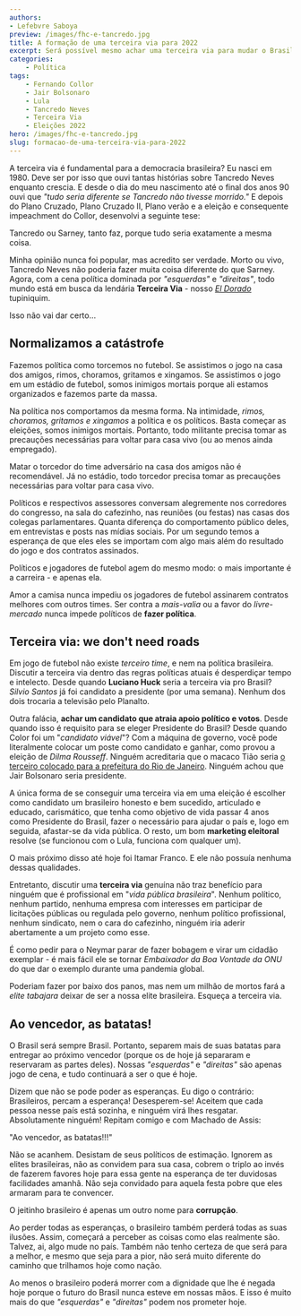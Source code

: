 ```yaml
---
authors:
- Lefebvre Saboya
preview: /images/fhc-e-tancredo.jpg
title: A formação de uma terceira via para 2022
excerpt: Será possível mesmo achar uma terceira via para mudar o Brasil para a melhor?
categories:
    - Política
tags:
    - Fernando Collor
    - Jair Bolsonaro
    - Lula
    - Tancredo Neves
    - Terceira Via
    - Eleições 2022
hero: /images/fhc-e-tancredo.jpg
slug: formacao-de-uma-terceira-via-para-2022
---
```


A terceira via é fundamental para a democracia brasileira? Eu nasci em 1980. Deve ser por isso que ouvi tantas histórias sobre Tancredo Neves enquanto crescia. E desde o dia do meu nascimento até o final dos anos 90 ouvi que *"tudo seria diferente se Tancredo não tivesse morrido."* E depois do Plano Cruzado, Plano Cruzado II, Plano verão e a eleição e consequente impeachment do Collor, desenvolvi a seguinte tese:

Tancredo ou Sarney, tanto faz, porque tudo seria exatamente a mesma coisa.

Minha opinião nunca foi popular, mas acredito ser verdade. Morto ou vivo, Tancredo Neves não poderia fazer muita coisa diferente do que Sarney. Agora, com a cena política dominada por *"esquerdas"* e *"direitas"*, todo mundo está em busca da lendária **Terceira Via** - nosso *[El Dorado](https://pt.wikipedia.org/wiki/Eldorado)* tupiniquim.

Isso não vai dar certo...

## Normalizamos a catástrofe

Fazemos política como torcemos no futebol. Se assistimos o jogo na casa dos amigos, rimos, choramos, gritamos e xingamos. Se assistimos o jogo em um estádio de futebol, somos inimigos mortais porque ali estamos organizados e fazemos parte da massa. 

Na política nos comportamos da mesma forma. Na intimidade, *rimos, choramos, gritamos e xingamos* a política e os políticos. Basta começar as eleições, somos inimigos mortais. Portanto, todo militante precisa tomar as precauções necessárias para voltar para casa vivo (ou ao menos ainda empregado).

Matar o torcedor do time adversário na casa dos amigos não é recomendável. Já no estádio, todo torcedor precisa tomar as precauções necessárias para voltar para casa vivo.

Políticos e respectivos assessores conversam alegremente nos corredores do congresso, na sala do cafezinho, nas reuniões (ou festas) nas casas dos colegas parlamentares. Quanta diferença do comportamento público deles, em entrevistas e posts nas mídias sociais. Por um segundo temos a esperança de que eles eles se importam com algo mais além do resultado do jogo e dos contratos assinados. 

Políticos e jogadores de futebol agem do mesmo modo: o mais importante é a carreira - e apenas ela.

Amor a camisa nunca impediu os jogadores de futebol assinarem contratos melhores com outros times. Ser contra a *mais-valia* ou a favor do *livre-mercado* nunca impede políticos de **fazer política**. 

## Terceira via: we don't need roads

Em jogo de futebol não existe *terceiro time*, e nem na política brasileira. Discutir a terceira via dentro das regras políticas atuais é desperdiçar tempo e intelecto. Desde quando **Luciano Huck** seria a terceira via pro Brasil? *Silvio Santos* já foi candidato a presidente (por uma semana). Nenhum dos dois trocaria a televisão pelo Planalto. 

Outra falácia, **achar um candidato que atraia apoio político e votos**. Desde quando isso é requisito para se eleger Presidente do Brasil? Desde quando Color foi um "*candidato viável*"? Com a máquina de governo, você pode literalmente colocar um poste como candidato e ganhar, como provou a eleição de *Dilma Rousseff*. Ninguém acreditaria que o macaco Tião seria [o terceiro colocado para a prefeitura do Rio de Janeiro](https://www.youtube.com/watch?v=88wxPsAkSrw). Ninguém achou que Jair Bolsonaro seria presidente.

A única forma de se conseguir uma terceira via em uma eleição é escolher como candidato um brasileiro honesto e bem sucedido, articulado e educado, carismático, que tenha como objetivo de vida passar 4 anos como Presidente do Brasil, fazer o necessário para ajudar o país e, logo em seguida, afastar-se da vida pública. O resto, um bom **marketing eleitoral** resolve (se funcionou com o Lula, funciona com qualquer um).

O mais próximo disso até hoje foi Itamar Franco. E ele não possuía nenhuma dessas qualidades.

Entretanto, discutir uma **terceira via** genuína não traz benefício para ninguém que é profissional em "*vida pública brasileira*". Nenhum político, nenhum partido, nenhuma empresa com interesses em participar de licitações públicas ou regulada pelo governo, nenhum político profissional, nenhum sindicato, nem o cara do cafezinho, ninguém iria aderir abertamente a um projeto como esse. 

É como pedir para o Neymar parar de fazer bobagem e virar um cidadão exemplar - é mais fácil ele se tornar *Embaixador da Boa Vontade da ONU* do que dar o exemplo durante uma pandemia global.

Poderiam fazer por baixo dos panos, mas nem um milhão de mortos fará a *elite tabajara* deixar de ser a nossa elite brasileira. Esqueça a terceira via.

## Ao vencedor, as batatas!

O Brasil será sempre Brasil. Portanto, separem mais de suas batatas para entregar ao próximo vencedor (porque os de hoje já separaram e reservaram as partes deles). Nossas *"esquerdas"* e *"direitas"* são apenas jogo de cena, e tudo continuará a ser o que é hoje. 

Dizem que não se pode poder as esperanças. Eu digo o contrário: Brasileiros, percam a esperança! Desesperem-se! Aceitem que cada pessoa nesse país está sozinha, e ninguém virá lhes resgatar. Absolutamente ninguém! Repitam comigo e com Machado de Assis:

"Ao vencedor, as batatas!!!"

Não se acanhem. Desistam de seus políticos de estimação. Ignorem as elites brasileiras, não as convidem para sua casa, cobrem o triplo ao invés de fazerem favores hoje para essa gente na esperança de ter duvidosas facilidades amanhã. Não seja convidado para aquela festa pobre que eles armaram para te convencer.

O jeitinho brasileiro é apenas um outro nome para **corrupção**.

Ao perder todas as esperanças, o brasileiro também perderá todas as suas ilusões. Assim, começará a perceber as coisas como elas realmente são. Talvez, ai, algo mude no país. Também não tenho certeza de que será para a melhor, e mesmo que seja para a pior, não será muito diferente do caminho que trilhamos hoje como nação.

Ao menos o brasileiro poderá morrer com a dignidade que lhe é negada hoje porque o futuro do Brasil nunca esteve em nossas mãos. E isso é muito mais do que *"esquerdas"* e *"direitas"* podem nos prometer hoje.
